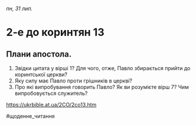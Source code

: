 
_пн, 31 лип._

# 2-е до коринтян 13

## Плани апостола.
1. Звідки цитата у вірші 1? Для чого, отже, Павло збирається прийти до коринтської церкви?
2. Яку силу має Павло проти грішників в церкві?
3. Про які випробування говорить Павло? Як ви розумієте вірш 7? Чим випробовується служитель?

https://ukrbible.at.ua/2CO/2co13.htm 

#щоденне_читання

